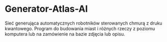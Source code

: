 # Generator-Atlas-AI
Sieć generująca automatycznych robotników sterowanych chmurą z druku kwantowego. 
Program do budowania miast i różnych rzeczy z poziomu komputera lub na zamówienie na bazie zdjęcia lub opisu. 

